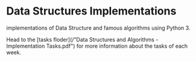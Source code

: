 # Data Structures Implementations
implementations of Data Structure and famous algorithms using Python 3.

Head to the [tasks floder](/"Data Structures and Algorithms - Implementation Tasks.pdf") for more information about the tasks of each week.
